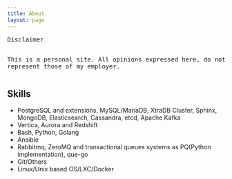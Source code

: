 ```yaml
---
title: About
layout: page
---
```



<p>
<pre>
Disclaimer

This is a personal site. All opinions expressed here,
do not represent those of my employer.
</pre>
</p>


<h2>Skills</h2>


<ul class="skill-list">
	<li>PostgreSQL and extensions, MySQL/MariaDB, XtraDB Cluster, Sphinx, MongoDB, Elasticsearch, Cassandra, etcd, Apache Kafka</li>
	<li>Vertica, Aurora and Redshift</li>
	<li>Bash, Python, Golang</li>
	<li>Ansible</li>
	<li>Rabbitmq, ZeroMQ and transactional queues systems as PQ(Python implementation), que-go</li>
	<li>Git/Others</li>
	<li>Linux/Unix based OS/LXC/Docker</li>
</ul>


<!--<h2>Projects</h2> -->

<!-- <ul> -->
<!--	<li><a href="https://github.com/">Lorem Lorem</a></li> -->
<!--	<li><a href="https://github.com/">Ipsum Dolor</a></li> -->
<!--	<li><a href="https://github.com/">Dolor Lorem</a></li> -->
<!-- </ul> -->
